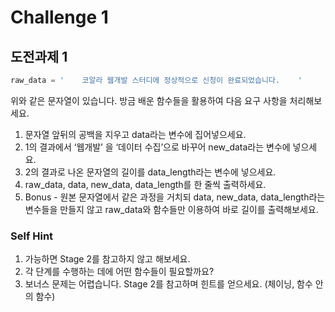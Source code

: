 # Challenge 1

## 도전과제 1

```python
raw_data = '    코알라 웹개발 스터디에 정상적으로 신청이 완료되었습니다.    '
```

위와 같은 문자열이 있습니다.
방금 배운 함수들을 활용하여 다음 요구 사항을 처리해보세요.

1. 문자열 앞뒤의 공백을 지우고 data라는 변수에 집어넣으세요.
2. 1의 결과에서 ‘웹개발’ 을 ‘데이터 수집’으로 바꾸어 new_data라는 변수에 넣으세요.
3. 2의 결과로 나온 문자열의 길이를 data_length라는 변수에 넣으세요.
4. raw_data, data, new_data, data_length를 한 줄씩 출력하세요.
5. Bonus - 원본 문자열에서 같은 과정을 거치되 data, new_data, data_length라는 변수들을 만들지 않고 raw_data와 함수들만 이용하여 바로 길이를 출력해보세요.

### 

### Self Hint

1. 가능하면 Stage 2를 참고하지 않고 해보세요.
2. 각 단계를 수행하는 데에 어떤 함수들이 필요할까요?
3. 보너스 문제는 어렵습니다. Stage 2를 참고하며 힌트를 얻으세요. (체이닝, 함수 안의 함수)

